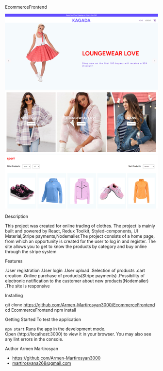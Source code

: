 EcommerceFrontend

<div align="center">
  <img alt="Demo" src="./src/image/profile/1.png" />
</div>

<div align="center">
  <img alt="Demo" src="./src/image/profile/2.png" />
</div>

<div align="center">
  <img alt="Demo" src="./src/image/profile/3.png" />
</div>

Description

This project was created for online trading of clothes. The project is mainly built and powered by React, Redux Toolkit, Styled-components, UI Material,Stripe payments,Nodemailer.The project consists of a home page, from which an opportunity is created for the user to log in and register. The site allows you to get to know the products by category and buy online through the stripe system

 Features

.User registration
.User login
.User upload
.Selection of products
.cart creation
.Օnline purchase of products(Stripe payments)
.Possibility of electronic notification to the customer about new products(Nodemailer)
.The site is responsive

Installing

 git clone https://github.com/Armen-Martirosyan3000/EcommerceFrontend
 cd EcommerceFrontend
 npm install

Getting Started
To test the application

`npm start`
Runs the app in the development mode.\
Open (http://localhost:3000) to view it in your browser.
You may also see any lint errors in the console.
 
Author
Armen Martirosyan

- https://github.com/Armen-Martirosyan3000
- martirosyana268@gmail.com
































